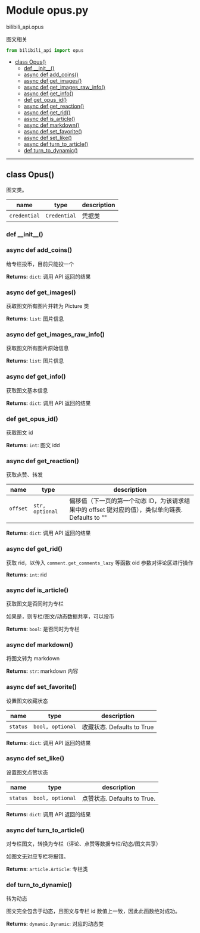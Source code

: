 # Module opus.py


bilibili_api.opus

图文相关


``` python
from bilibili_api import opus
```

- [class Opus()](#class-Opus)
  - [def \_\_init\_\_()](#def-\_\_init\_\_)
  - [async def add\_coins()](#async-def-add\_coins)
  - [async def get\_images()](#async-def-get\_images)
  - [async def get\_images\_raw\_info()](#async-def-get\_images\_raw\_info)
  - [async def get\_info()](#async-def-get\_info)
  - [def get\_opus\_id()](#def-get\_opus\_id)
  - [async def get\_reaction()](#async-def-get\_reaction)
  - [async def get\_rid()](#async-def-get\_rid)
  - [async def is\_article()](#async-def-is\_article)
  - [async def markdown()](#async-def-markdown)
  - [async def set\_favorite()](#async-def-set\_favorite)
  - [async def set\_like()](#async-def-set\_like)
  - [async def turn\_to\_article()](#async-def-turn\_to\_article)
  - [def turn\_to\_dynamic()](#def-turn\_to\_dynamic)

---

## class Opus()

图文类。


| name | type | description |
| - | - | - |
| `credential` | `Credential` | 凭据类 |


### def \_\_init\_\_()





### async def add_coins()

给专栏投币，目前只能投一个



**Returns:** `dict`:  调用 API 返回的结果




### async def get_images()

获取图文所有图片并转为 Picture 类



**Returns:** `list`:  图片信息




### async def get_images_raw_info()

获取图文所有图片原始信息



**Returns:** `list`:  图片信息




### async def get_info()

获取图文基本信息



**Returns:** `dict`:  调用 API 返回的结果




### def get_opus_id()

获取图文 id



**Returns:** `int`:  图文 idd




### async def get_reaction()

获取点赞、转发


| name | type | description |
| - | - | - |
| `offset` | `str, optional` | 偏移值（下一页的第一个动态 ID，为该请求结果中的 offset 键对应的值），类似单向链表. Defaults to "" |

**Returns:** `dict`:  调用 API 返回的结果




### async def get_rid()

获取 rid，以传入 `comment.get_comments_lazy` 等函数 oid 参数对评论区进行操作



**Returns:** `int`:  rid




### async def is_article()

获取图文是否同时为专栏

如果是，则专栏/图文/动态数据共享，可以投币



**Returns:** `bool`:  是否同时为专栏




### async def markdown()

将图文转为 markdown



**Returns:** `str`:  markdown 内容




### async def set_favorite()

设置图文收藏状态


| name | type | description |
| - | - | - |
| `status` | `bool, optional` | 收藏状态. Defaults to True |

**Returns:** `dict`:  调用 API 返回的结果




### async def set_like()

设置图文点赞状态


| name | type | description |
| - | - | - |
| `status` | `bool, optional` | 点赞状态. Defaults to True. |

**Returns:** `dict`:  调用 API 返回的结果




### async def turn_to_article()

对专栏图文，转换为专栏（评论、点赞等数据专栏/动态/图文共享）

如图文无对应专栏将报错。



**Returns:** `article.Article`:  专栏类




### def turn_to_dynamic()

转为动态

图文完全包含于动态，且图文与专栏 id 数值上一致，因此此函数绝对成功。



**Returns:** `dynamic.Dynamic`:  对应的动态类




